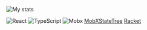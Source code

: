 ![My stats](https://github-readme-stats.vercel.app/api?username=blazecolour&count_private=true&show_icons=true&theme=dark)

![React](https://img.shields.io/badge/react-%2320232a.svg?style=for-the-badge&logo=react&logoColor=%2361DAFB) ![TypeScript](https://img.shields.io/badge/typescript-%23007ACC.svg?style=for-the-badge&logo=typescript&logoColor=white) ![Mobx](https://img.shields.io/badge/MobX-FF9955.svg?style=for-the-badge&logo=MobX&logoColor=white)
[MobXStateTree](https://img.shields.io/badge/MobXStateTree-FF7102.svg?style=for-the-badge&logo=MobX-State-Tree&logoColor=white)
[Racket](https://img.shields.io/badge/Racket-9F1D20.svg?style=for-the-badge&logo=Racket&logoColor=white) 
